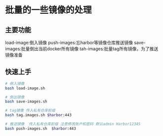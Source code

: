 # 批量的一些镜像的处理
## 主要功能
load-image:倒入镜像
push-images:忘harbor等镜像仓库推送镜像
save-images:批量倒出当前docker所有镜像
tah-images:批量tag所有镜像，为了推送镜像准备
## 快速上手
```bash
# 倒入镜像
bash load-image.sh

# 倒出镜像
bash save-images.sh

# tag镜像 传入私有仓库前缀
bash tag.images.sh $harbor:443

# 推送镜像  传入私有仓库前缀 注意修改账户和密码 默认admin Harbor12345
bash push-images.sh  $harbor:443
```